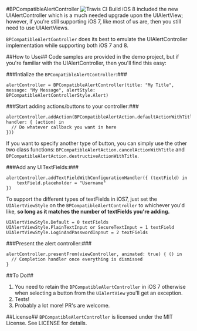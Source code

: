 #BPCompatibleAlertController ![Travis CI Build](https://api.travis-ci.org/BayPhillips/compatible-alert-controller.svg)
iOS 8 included the new UIAlertController which is a much needed upgrade upon the UIAlertView; however, if you're still supporting iOS 7, like most of us are, then you still need to use UIAlertViews.

`BPCompatibleAlertController` does its best to emulate the UIAlertController implementation while supporting both iOS 7 and 8.

##How to Use##
Code samples are provided in the demo project, but if you're familiar with the UIAlertController, then you'll find this easy:

###Intialize the `BPCompatibleAlertController`:###
```
alertController = BPCompatibleAlertController(title: "My Title", message: "My Message", alertStyle: BPCompatibleAlertControllerStyle.Alert)
```

###Start adding actions/buttons to your controller:###
```
alertController.addAction(BPCompatibleAlertAction.defaultActionWithTitle("Default", handler: { (action) in
  // Do whatever callback you want in here
}))
```
If you want to specify another type of button, you can simply use the other two class functions: `BPCompatibleAlertAction.cancelActionWithTitle` and `BPCompatibleAlertAction.destructiveActionWithTitle`.

###Add any UITextFields:###
```
alertController.addTextFieldWithConfigurationHandler({ (textField) in
    textField.placeholder = "Username"
})
```
To support the different types of textFields in iOS7, just set the `UIAlertViewStyle` on the `BPCompatibleAlertController` to whichever you'd like, **so long as it matches the number of textFields you're adding.**
```
UIAlertViewStyle.Default = 0 textFields
UIAlertViewStyle.PlainTextInput or SecureTextInput = 1 textField
UIAlertViewStyle.LoginAndPasswordInpnut = 2 textFields
```

###Present the alert controller:###
```
alertController.presentFrom(viewController, animated: true) { () in
  // Completion handler once everything is dismissed
}
```

##To Do##
1. You need to retain the `BPCompatibleAlertController` in iOS 7 otherwise when selecting a button from the `UIAlertView` you'll get an exception.
2. Tests!
3. Probably a lot more! PR's are welcome.

##License##
`BPCompatibleAlertController` is licensed under the MIT License. See LICENSE for details.
